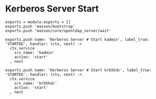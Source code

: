 
# Kerberos Server Start

    exports = module.exports = []
    exports.push 'masson/bootstrap'
    exports.push 'masson/core/openldap_server/wait'

    exports.push name: 'Kerberos Server # Start kadmin', label_true: 'STARTED', handler: (ctx, next) ->
      ctx.service
        srv_name: 'kadmin'
        action: 'start'
      , next

    exports.push name: 'Kerberos Server # Start krb5kdc', label_true: 'STARTED', handler: (ctx, next) ->
      ctx.service
        srv_name: 'krb5kdc'
        action: 'start'
      , next
